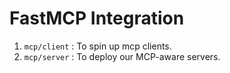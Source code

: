 # FastMCP Integration
1. `mcp/client` : To spin up mcp clients.
2. `mcp/server` : To deploy our MCP-aware servers.